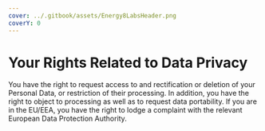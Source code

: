 ```yaml
---
cover: ../.gitbook/assets/Energy8LabsHeader.png
coverY: 0
---
```


# Your Rights Related to Data Privacy

You have the right to request access to and rectification or deletion of your Personal Data, or restriction of their processing. In addition, you have the right to object to processing as well as to request data portability. If you are in the EU/EEA, you have the right to lodge a complaint with the relevant European Data Protection Authority.
